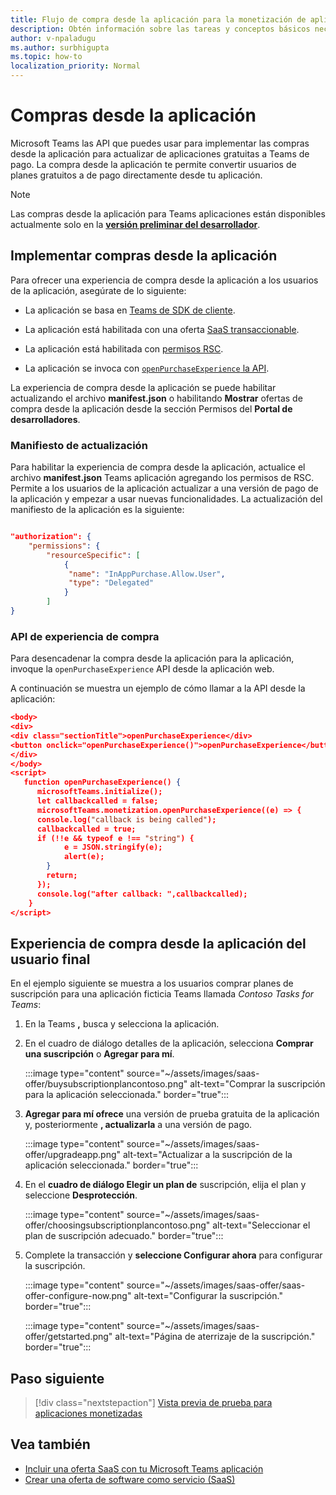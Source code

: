 ```yaml
---
title: Flujo de compra desde la aplicación para la monetización de aplicaciones
description: Obtén información sobre las tareas y conceptos básicos necesarios para implementar las compras desde la aplicación y la funcionalidad de prueba en las aplicaciones de teams.
author: v-npaladugu
ms.author: surbhigupta
ms.topic: how-to
localization_priority: Normal
---
```


# <a name="in-app-purchases"></a>Compras desde la aplicación

Microsoft Teams las API que puedes usar para implementar las compras desde la aplicación para actualizar de aplicaciones gratuitas a Teams de pago. La compra desde la aplicación te permite convertir usuarios de planes gratuitos a de pago directamente desde tu aplicación.

> [!NOTE]
> Las compras desde la aplicación para Teams aplicaciones están disponibles actualmente solo en la [**versión preliminar del desarrollador**](/microsoftteams/platform/resources/dev-preview/developer-preview-intro).

## <a name="implement-in-app-purchases"></a>Implementar compras desde la aplicación

Para ofrecer una experiencia de compra desde la aplicación a los usuarios de la aplicación, asegúrate de lo siguiente:

* La aplicación se basa en [Teams de SDK de cliente](https://github.com/OfficeDev/microsoft-teams-library-js).

* La aplicación está habilitada con una oferta [SaaS transaccionable](~/concepts/deploy-and-publish/appsource/prepare/include-saas-offer.md).

* La aplicación está habilitada con [permisos RSC](#update-manifest).

* La aplicación se invoca con [`openPurchaseExperience` la API](#purchase-experience-api).

La experiencia de compra desde la aplicación se puede habilitar actualizando el archivo **manifest.json** o habilitando **Mostrar** ofertas de compra desde  la aplicación desde la sección Permisos del **Portal de desarrolladores**.

### <a name="update-manifest"></a>Manifiesto de actualización

Para habilitar la experiencia de compra desde la aplicación, actualice el archivo **manifest.json** Teams aplicación agregando los permisos de RSC. Permite a los usuarios de la aplicación actualizar a una versión de pago de la aplicación y empezar a usar nuevas funcionalidades. La actualización del manifiesto de la aplicación es la siguiente:

```json

"authorization": {
    "permissions": {
        "resourceSpecific": [
            {
             "name": "InAppPurchase.Allow.User",
             "type": "Delegated"
            }
        ]
}
```

### <a name="purchase-experience-api"></a>API de experiencia de compra

Para desencadenar la compra desde la aplicación para la aplicación, invoque la `openPurchaseExperience` API desde la aplicación web.

A continuación se muestra un ejemplo de cómo llamar a la API desde la aplicación:

```json
<body> 
<div> 
<div class="sectionTitle">openPurchaseExperience</div> 
<button onclick="openPurchaseExperience()">openPurchaseExperience</button> 
</div> 
</body> 
<script> 
   function openPurchaseExperience() {
      microsoftTeams.initialize();
      let callbackcalled = false;
      microsoftTeams.monetization.openPurchaseExperience((e) => {
      console.log("callback is being called");
      callbackcalled = true;  
      if (!!e && typeof e !== "string") {
            e = JSON.stringify(e);
            alert(e);
        }
        return;
      });
      console.log("after callback: ",callbackcalled);
    } 
</script> 
```

## <a name="end-user-in-app-purchasing-experience"></a>Experiencia de compra desde la aplicación del usuario final

En el ejemplo siguiente se muestra a los usuarios comprar planes de suscripción para una aplicación ficticia Teams llamada *Contoso Tasks for Teams*:

1. En la Teams **,** busca y selecciona la aplicación.

1. En el cuadro de diálogo detalles de la aplicación, selecciona **Comprar una suscripción** o **Agregar para mí**. 

    :::image type="content" source="~/assets/images/saas-offer/buysubscriptionplancontoso.png" alt-text="Comprar la suscripción para la aplicación seleccionada." border="true":::

    
1. **Agregar para mí ofrece** una versión de prueba gratuita de la aplicación y, posteriormente **, actualizarla** a una versión de pago.

    :::image type="content" source="~/assets/images/saas-offer/upgradeapp.png" alt-text="Actualizar a la suscripción de la aplicación seleccionada." border="true":::

1. En el **cuadro de diálogo Elegir un plan de** suscripción, elija el plan y seleccione **Desprotección**.

    :::image type="content" source="~/assets/images/saas-offer/choosingsubscriptionplancontoso.png" alt-text="Seleccionar el plan de suscripción adecuado." border="true":::

1. Complete la transacción y **seleccione Configurar ahora** para configurar la suscripción.

    :::image type="content" source="~/assets/images/saas-offer/saas-offer-configure-now.png" alt-text="Configurar la suscripción." border="true":::

    :::image type="content" source="~/assets/images/saas-offer/getstarted.png" alt-text="Página de aterrizaje de la suscripción." border="true":::

## <a name="next-step"></a>Paso siguiente

> [!div class="nextstepaction"]
> [Vista previa de prueba para aplicaciones monetizadas](~/concepts/deploy-and-publish/appsource/prepare/Test-preview-for-monetized-apps.md)

## <a name="see-also"></a>Vea también

* [Incluir una oferta SaaS con tu Microsoft Teams aplicación](~/concepts/deploy-and-publish/appsource/prepare/include-saas-offer.md)
* [Crear una oferta de software como servicio (SaaS)](include-saas-offer.md#create-your-saas-offer)